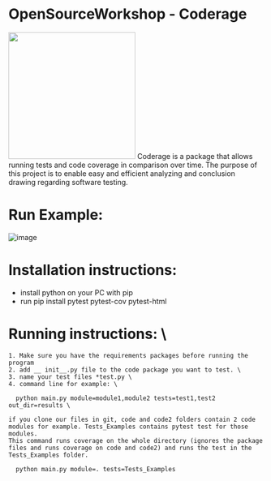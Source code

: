 # OpenSourceWorkshop - Coderage
<img src="https://github.com/shakedkialy/Coderage/blob/main/html_files/logo.png?raw=true" width="250"> 
Coderage is a package that allows running tests and code coverage in comparison over time.
The purpose of this project is to enable easy and efficient analyzing and conclusion drawing regarding software testing.


# Run Example:
![image](https://user-images.githubusercontent.com/44695990/121694086-6fa59e80-cad2-11eb-80f7-0905da6f68c9.png)

# Installation instructions:
- install python on your PC with pip
- run pip install pytest pytest-cov pytest-html

# Running instructions: \
    1. Make sure you have the requirements packages before running the program
    2. add __ init__.py file to the code package you want to test. \
    3. name your test files *test.py \
    4. command line for example: \
    
      python main.py module=module1,module2 tests=test1,test2 out_dir=results \
    
    if you clone our files in git, code and code2 folders contain 2 code modules for example. Tests_Examples contains pytest test for those modules.
    This command runs coverage on the whole directory (ignores the package files and runs coverage on code and code2) and runs the test in the Tests_Examples folder. 
    
      python main.py module=. tests=Tests_Examples
    
     
